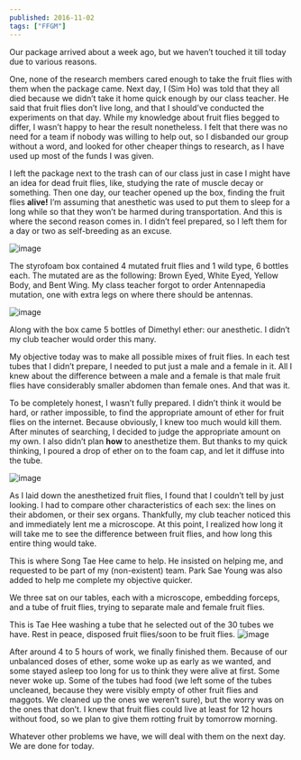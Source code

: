 ```yaml
---
published: 2016-11-02
tags: ["FFGM"]
---
```


Our package arrived about a week ago, but we haven’t touched it till today due to various reasons.

One, none of the research members cared enough to take the fruit flies with them when the package came. Next day, I (Sim Ho) was told that they all died because we didn’t take it home quick enough by our class teacher. He said that fruit flies don’t live long, and that I should’ve conducted the experiments on that day. While my knowledge about fruit flies begged to differ, I wasn’t happy to hear the result nonetheless. I felt that there was no need for a team if nobody was willing to help out, so I disbanded our group without a word, and looked for other cheaper things to research, as I have used up most of the funds I was given.

I left the package next to the trash can of our class just in case I might have an idea for dead fruit flies, like, studying the rate of muscle decay or something. Then one day, our teacher opened up the box, finding the fruit flies **alive!** I’m assuming that anesthetic was used to put them to sleep for a long while so that they won’t be harmed during transportation. And this is where the second reason comes in. I didn’t feel prepared, so I left them for a day or two as self-breeding as an excuse.

![image](https://64.media.tumblr.com/3080d82bd8ebc9c8492996598c40d985/tumblr_inline_oh7frlCrFP1ryo8a8_540.jpg)

The styrofoam box contained 4 mutated fruit flies and 1 wild type, 6 bottles each. The mutated are as the following: Brown Eyed, White Eyed, Yellow Body, and Bent Wing. My class teacher forgot to order Antennapedia mutation, one with extra legs on where there should be antennas.

![image](https://64.media.tumblr.com/90b3c13e80c1344534c37b8d98ff8148/tumblr_inline_oh7fsfjnaM1ryo8a8_540.jpg)

Along with the box came 5 bottles of Dimethyl ether: our anesthetic. I didn’t my club teacher would order this many.

My objective today was to make all possible mixes of fruit flies. In each test tubes that I didn’t prepare, I needed to put just a male and a female in it. All I knew about the difference between a male and a female is that male fruit flies have considerably smaller abdomen than female ones. And that was it.

To be completely honest, I wasn’t fully prepared. I didn’t think it would be hard, or rather impossible, to find the appropriate amount of ether for fruit flies on the internet. Because obviously, I knew too much would kill them. After minutes of searching, I decided to judge the appropriate amount on my own. I also didn’t plan **how** to anesthetize them. But thanks to my quick thinking, I poured a drop of ether on to the foam cap, and let it diffuse into the tube.

![image](https://64.media.tumblr.com/0a85478b62e266ca2abaf8e90392439b/tumblr_inline_oh7g67SDp31ryo8a8_540.jpg)

As I laid down the anesthetized fruit flies, I found that I couldn’t tell by just looking. I had to compare other characteristics of each sex: the lines on their abdomen, or their sex organs. Thankfully, my club teacher noticed this and immediately lent me a microscope. At this point, I realized how long it will take me to see the difference between fruit flies, and how long this entire thing would take.

This is where Song Tae Hee came to help. He insisted on helping me, and requested to be part of my (non-existent) team. Park Sae Young was also added to help me complete my objective quicker.

We three sat on our tables, each with a microscope, embedding forceps, and a tube of fruit flies, trying to separate male and female fruit flies.

This is Tae Hee washing a tube that he selected out of the 30 tubes we have. Rest in peace, disposed fruit flies/soon to be fruit flies.
![image](https://64.media.tumblr.com/4522702947d153886f6340d4dcd19d05/tumblr_inline_oh7gh0ZN6V1ryo8a8_540.jpg)

After around 4 to 5 hours of work, we finally finished them. Because of our unbalanced doses of ether, some woke up as early as we wanted, and some stayed asleep too long for us to think they were alive at first. Some never woke up. Some of the tubes had food (we left some of the tubes uncleaned, because they were visibly empty of other fruit flies and maggots. We cleaned up the ones we weren’t sure), but the worry was on the ones that don’t. I knew that fruit flies could live at least for 12 hours without food, so we plan to give them rotting fruit by tomorrow morning.&nbsp;

Whatever other problems we have, we will deal with them on the next day. We are done for today.
